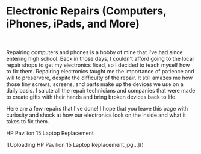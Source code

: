 <h1> Electronic Repairs (Computers, iPhones, iPads, and More) </h1><br>
  
<p>Repairing computers and phones is a hobby of mine that I've had since entering high school. Back in those days, I couldn't afford going to the local repair shops to get my electronics fixed, so I decided to teach myself how to fix them. Repairing electronics taught me the importance of patience and will to preservere, despite the difficulty of the repair. It still amazes me how those tiny screws, screens, and parts make up the devices we use on a daily basis. I salute all the repair technicians and companies that were made to create gifts with their hands and bring broken devices back to life. 
  
Here are a few repairs that I've done! I hope that you leave this page with curiosity and shock at how our electronics look on the inside and what it takes to fix them.</p>

<p> HP Pavilion 15 Laptop Replacement </p>
![Uploading HP Pavilion 15 Laptop Replacement.jpg…]()

